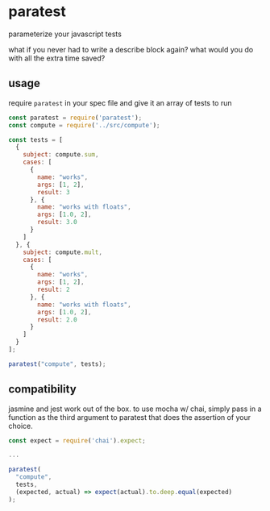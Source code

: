 # paratest

parameterize your javascript tests

what if you never had to write a describe block again? what would you do with all the extra time saved?

## usage

require `paratest` in your spec file and give it an array of tests to run

```js
const paratest = require('paratest');
const compute = require('../src/compute');

const tests = [
  {
    subject: compute.sum,
    cases: [
      {
        name: "works",
        args: [1, 2],
        result: 3
      }, {
        name: "works with floats",
        args: [1.0, 2],
        result: 3.0
      }
    ]
  }, {
    subject: compute.mult,
    cases: [
      {
        name: "works",
        args: [1, 2],
        result: 2
      }, {
        name: "works with floats",
        args: [1.0, 2],
        result: 2.0
      }
    ]
  }
];

paratest("compute", tests);
```

## compatibility

jasmine and jest work out of the box. to use mocha w/ chai, simply pass in a function as the third argument to paratest that does the assertion of your choice.

```js
const expect = require('chai').expect;

...

paratest(
  "compute",
  tests,
  (expected, actual) => expect(actual).to.deep.equal(expected)
);
```

